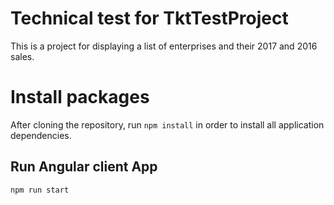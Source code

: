 # Technical test for TktTestProject

This is a project for displaying a list of enterprises and their 2017 and 2016 sales.

# Install packages

After cloning the repository, run `npm install` in order to install all application dependencies.

## Run Angular client App

`npm run start`
